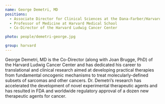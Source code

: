 ```yaml
---
name: George Demetri, MD
positions: 
  - Associate Director for Clinical Sciences at the Dana-Farber/Harvard Cancer Center
  - Professor of Medicine at Harvard Medical School
  - Co-Director of the Harvard Ludwig Cancer Center 

photo: people/demetri-george.jpg

group: harvard
---
```


George Demetri, MD is the Co-Director (along with Joan Brugge, PhD) of the Harvard Ludwig Cancer Center and has dedicated his career to translational and clinical research aimed at developing practical therapies from fundamental oncogenic mechanisms to treat molecularly-defined subsets of sarcomas and other cancers. Dr. Demetri’s research has accelerated the development of novel experimental therapeutic agents and has resulted in FDA and worldwide regulatory approval of a dozen new therapeutic agents for cancer.